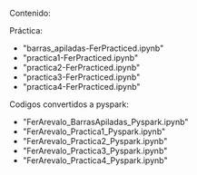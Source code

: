 Contenido:

Práctica:
- "barras_apiladas-FerPracticed.ipynb"
- "practica1-FerPracticed.ipynb"
- "practica2-FerPracticed.ipynb"
- "practica3-FerPracticed.ipynb"
- "practica4-FerPracticed.ipynb"
  
Codigos convertidos a pyspark:
- "FerArevalo_BarrasApiladas_Pyspark.ipynb"
- "FerArevalo_Practica1_Pyspark.ipynb"
- "FerArevalo_Practica2_Pyspark.ipynb"
- "FerArevalo_Practica3_Pyspark.ipynb"
- "FerArevalo_Practica4_Pyspark.ipynb"

